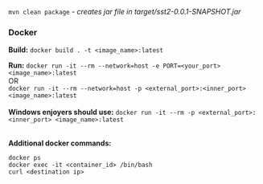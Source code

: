 
`mvn clean package` - _creates jar file in target/sst2-0.0.1-SNAPSHOT.jar_

### Docker
**Build:**
`docker build . -t <image_name>:latest`

**Run:**
`docker run -it --rm --network=host -e PORT=<your_port>
<image_name>:latest` <br> OR
<br>
`docker run -it --rm --network=host -p <external_port>:<inner_port> <image_name>:latest`
<br></br>
**Windows enjoyers should use:**
`docker run -it --rm -p <external_port>:<inner_port> <image_name>:latest`

<br>**Additional docker commands:**
```
docker ps
docker exec -it <container_id> /bin/bash
curl <destination ip>
```